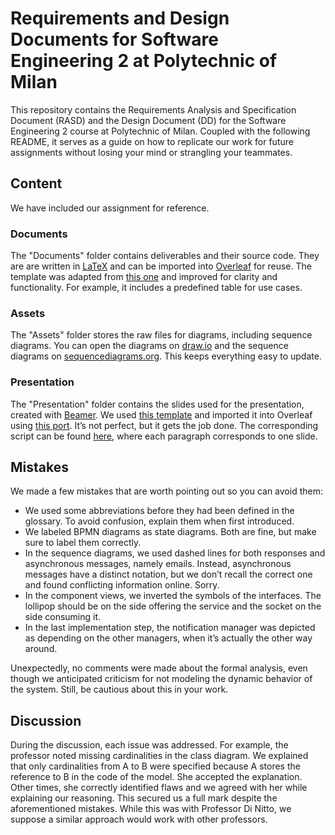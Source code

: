 # Requirements and Design Documents for Software Engineering 2 at Polytechnic of Milan

This repository contains the Requirements Analysis and Specification Document (RASD) and the Design Document (DD) for the Software Engineering 2 course at Polytechnic of Milan.
Coupled with the following README, it serves as a guide on how to replicate our work for future assignments without losing your mind or strangling your teammates.

## Content

We have included our assignment for reference.

### Documents

The "Documents" folder contains deliverables and their source code.
They are are written in [LaTeX](https://www.latex-project.org) and can be imported into [Overleaf](https://www.overleaf.com) for reuse.
The template was adapted from [this one](https://it.overleaf.com/latex/templates/classical-format-thesis-scuola-di-ingegneria-industriale-e-dellinformazione-politecnico-di-milano/dkmvtndqkyxg) and improved for clarity and functionality.
For example, it includes a predefined table for use cases.

### Assets

The "Assets" folder stores the raw files for diagrams, including sequence diagrams.
You can open the diagrams on [draw.io](https://www.draw.io) and the sequence diagrams on [sequencediagrams.org](https://www.sequencediagrams.org).
This keeps everything easy to update.

### Presentation

The "Presentation" folder contains the slides used for the presentation, created with [Beamer](https://it.overleaf.com/learn/latex/Beamer). We used [this template](https://github.com/pcafrica/beamerthemepolimi) and imported it into Overleaf using [this port](https://it.overleaf.com/latex/templates/polimi-beamertheme/rjsxsvfzkpnv).
It’s not perfect, but it gets the job done. The corresponding script can be found [here](https://docs.google.com/document/d/1RVW6rwd48ViAyB4GCoNGyPHEAefgPEQRiPMS8HO172c), where each paragraph corresponds to one slide.

## Mistakes

We made a few mistakes that are worth pointing out so you can avoid them:

* We used some abbreviations before they had been defined in the glossary. To avoid confusion, explain them when first introduced.
* We labeled BPMN diagrams as state diagrams. Both are fine, but make sure to label them correctly.
* In the sequence diagrams, we used dashed lines for both responses and asynchronous messages, namely emails.
Instead, asynchronous messages have a distinct notation, but we don’t recall the correct one and found conflicting information online.
Sorry.
* In the component views, we inverted the symbols of the interfaces. The lollipop  should be  on the side offering the service and the socket on the side consuming it.
* In the last implementation step, the notification manager was depicted as depending on the other managers, when it’s actually the other way around.

Unexpectedly, no comments were made about the formal analysis, even though we anticipated criticism for not modeling the dynamic behavior of the system. Still, be cautious about this in your work.

## Discussion

During the  discussion, each issue was addressed.
For example, the professor noted missing cardinalities in the class diagram.
We explained that only cardinalities from A to B were specified because A stores the reference to B in the code of the model.
She accepted the explanation.
Other times, she correctly identified flaws and we agreed with her while explaining our reasoning.
This secured us a full mark despite the aforementioned mistakes.
While this was with Professor Di Nitto, we suppose a similar approach would work with other professors.
